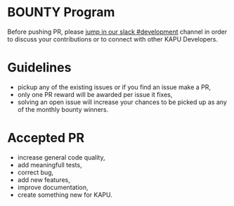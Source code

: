 # BOUNTY Program
Before pushing PR, please [jump in our slack #development](https://kapu-coin.slack.com) channel in order to discuss your contributions or to connect with other KAPU Developers.

# Guidelines
- pickup any of the existing issues or if you find an issue make a PR,
- only one PR reward will be awarded per issue it fixes,
- solving an open issue will increase your chances to be picked up as any of the monthly bounty winners.

# Accepted PR
- increase general code quality,
- add meaningfull tests,
- correct bug,
- add new features,
- improve documentation,
- create something new for KAPU.
